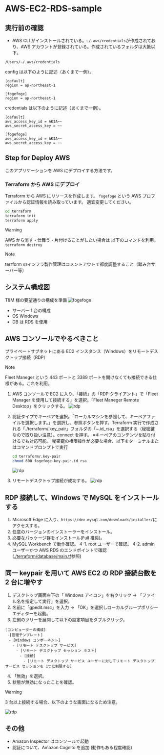 # AWS-EC2-RDS-sample
## 実行前の確認

- AWS CLI がインストールされている。`~/.aws/credentials`が作成されており、AWS アカウントが登録されている。作成されているフォルダは大抵以下。

```
/Users/~/.aws/credentials
```

config は以下のように記述（あくまで一例）。

```
[default]
region = ap-northeast-1

[fogefoge]
region = ap-northeast-1

```

credentials は以下のように記述（あくまで一例）。

```
[default]
aws_access_key_id = AKIA~~
aws_secret_access_key = ~~

[fogefoge]
aws_access_key_id = AKIA~~
aws_secret_access_key = ~~

```

## Step for Deploy AWS

このアプリケーションを AWS にデプロイする方法です。

### Terraform から AWS にデプロイ

Terraform から AWS にリソースを作成します。
`fogefoge` という AWS プロファイルから認証情報を読み取っています。
適宜変更してください。

```bash
cd terraform
terraform init
terraform apply
```

> [!Warning]
> AWS から消す・仕舞う・片付けることがしたい場合は
> 以下のコマンドを利用。
> `terraform destroy`

> [!Note]
> terrform のインフラ製作管理はコメントアウトで都度調整すること（踏み台サーバー等）

## システム構成図

T&M 様の要望通りの構成を準備
![fogefoge](docs/img/fogefoge.drawio.png)

- サーバー 1 台の構成
- OS Windows
- DB は RDS を使用

## AWS コンソールでやるべきこと

プライベートサブネットにある EC2 インスタンス（Windows）をリモートデスクトップ接続（RDP）

> [!Note]
> Fleet Maneger という 443 ポートと 3389 ポートを開けなくても接続できる仕様がある。これを利用。

1. AWS コンソールで EC2 に入り、「接続」の「RDP クライアント」で「Fleet Manager を使用して接続する」を選択。「Fleet Maneger Remote Desktop」をクリックする。
   ![rdp](docs/img/rdp1.png)

2. 認証タイプでキーペアを選択。「ローカルマシンを参照して、キーペアファイルを選択します。」を選択し、参照ボタンを押す。Terraform 実行で作成される「./terraform/.key_pair」フォルダの「~.id_rsa」を選択する（秘密鍵なので取り扱い注意）。connect を押す。
   ※キーペアのコンテンツを貼り付けるでも対応可能。
   秘密鍵の権限操作が必要な場合、以下をターミナルまたはコマンドプロンプトで実行

   ```bash
   cd terraform/.key-pair
   chmod 600 fogefoge-key-pair.id_rsa
   ```

   ![rdp](docs/img/rdp2.png)

3. リモートデスクトップ接続が成功する。
   ![rdp](docs/img/rdp3.png)

## RDP 接続して、Windows で MySQL をインストールする

1. Microsoft Edge に入り、`https://dev.mysql.com/downloads/installer/`にアクセスする。
2. 任意のバージョンのインストーラーをインストール。
3. 必要なパッケージ群をインストール(Full 推奨)。
4. MySQL Workbench で動作確認。
   4-1. root ユーザーで確認。
   4-2. admin ユーザーかつ AWS RDS のエンドポイントで確認([./terraform/database/main.tf](terraform/database/main.tf)参照)

## 同一 keypair を用いて AWS EC2 の RDP 接続台数を 2 台に増やす

1. デスクトップ画面左下の「 Windows アイコン」を右クリック -> 「ファイル名を指定して実行」を選択。
2. 名前に「gpedit.msc」を入力 -> 「OK」を選択しローカルグループポリシーエディターを起動。
3. 左側のツリーを展開して以下の設定項目をダブルクリック。

```
[コンピューターの構成]
 -[管理テンプレート]
　- [Windows コンポーネント]
　　- [リモート デスクトップ サービス]
　　　- [リモート デスクトップ セッション ホスト]
　　　　- [接続]
　　　　　- [リモート デスクトップ サービス ユーザーに対してリモート デスクトップ サービス セッションを 1つに制限する]
```

4. 「無効」を選択。
5. 状態が無効になったことを確認。

> [!Warning]
> 3 台以上接続する場合、以下のような画面になるため注意。

![rdp](docs/img/rdp4.png)

## その他

- Amazon Inspector はコンソールで起動
- 認証について、Amazon Cognito を追加 (動作もある程度確認)
